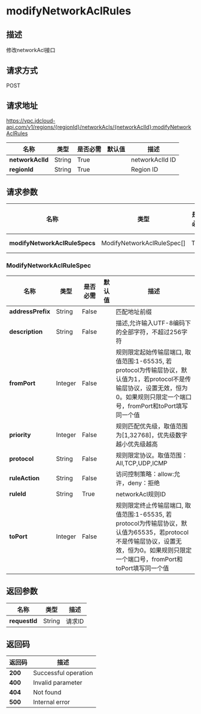 # modifyNetworkAclRules


## 描述
修改networkAcl接口

## 请求方式
POST

## 请求地址
https://vpc.jdcloud-api.com/v1/regions/{regionId}/networkAcls/{networkAclId}:modifyNetworkAclRules

|名称|类型|是否必需|默认值|描述|
|---|---|---|---|---|
|**networkAclId**|String|True| |networkAclId ID|
|**regionId**|String|True| |Region ID|

## 请求参数
|名称|类型|是否必需|默认值|描述|
|---|---|---|---|---|
|**modifyNetworkAclRuleSpecs**|ModifyNetworkAclRuleSpec[]|True| |networkAcl规则列表|

### ModifyNetworkAclRuleSpec
|名称|类型|是否必需|默认值|描述|
|---|---|---|---|---|
|**addressPrefix**|String|False| |匹配地址前缀|
|**description**|String|False| |描述,允许输入UTF-8编码下的全部字符，不超过256字符|
|**fromPort**|Integer|False| |规则限定起始传输层端口, 取值范围:1-65535, 若protocol为传输层协议，默认值为1，若protocol不是传输层协议，设置无效，恒为0。如果规则只限定一个端口号，fromPort和toPort填写同一个值|
|**priority**|Integer|False| |规则匹配优先级，取值范围为[1,32768]，优先级数字越小优先级越高|
|**protocol**|String|False| |规则限定协议。取值范围：All,TCP,UDP,ICMP|
|**ruleAction**|String|False| |访问控制策略：allow:允许，deny：拒绝|
|**ruleId**|String|True| |networkAcl规则ID|
|**toPort**|Integer|False| |规则限定终止传输层端口, 取值范围:1-65535, 若protocol为传输层协议，默认值为65535，若protocol不是传输层协议，设置无效，恒为0。如果规则只限定一个端口号，fromPort和toPort填写同一个值|

## 返回参数
|名称|类型|描述|
|---|---|---|
|**requestId**|String|请求ID|


## 返回码
|返回码|描述|
|---|---|
|**200**|Successful operation|
|**400**|Invalid parameter|
|**404**|Not found|
|**500**|Internal error|
